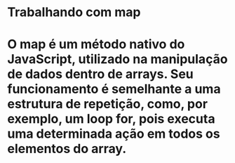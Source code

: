 # Trabalhando com map

# O map é um método nativo do JavaScript, utilizado na manipulação de dados dentro de arrays. Seu funcionamento é semelhante a uma estrutura de repetição, como, por exemplo, um loop for, pois executa uma determinada ação em todos os elementos do array.
